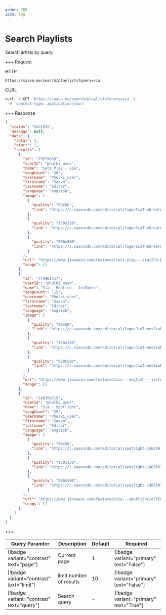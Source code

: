 ```yaml
---
order: 700
icon: log
---
```


# Search Playlists

Search artists by query.

+++ Request

HTTP

```bash
https://saavn.me/search/playlists?query=sia
```

CURL

```bash
curl -X GET 'https://saavn.me/search/playlists?query=sia' \
 -H 'content-type: application/json'
```

+++ Response

```json
{
  "status": "SUCCESS",
  "message": null,
  "data": {
    "total": 3,
    "start": 1,
    "results": [
      {
        "id": "79579889",
        "userId": "phulki_user",
        "name": "Lets Play - Sia",
        "songCount": "30",
        "username": "Phulki_user",
        "firstname": "Saavn",
        "lastname": "Editor",
        "language": "english",
        "image": [
          {
            "quality": "50x50",
            "link": "https://c.saavncdn.com/editorial/logo/SiaTheGreatest_20201215042804_50x50.jpg"
          },
          {
            "quality": "150x150",
            "link": "https://c.saavncdn.com/editorial/logo/SiaTheGreatest_20201215042804_150x150.jpg"
          },
          {
            "quality": "500x500",
            "link": "https://c.saavncdn.com/editorial/logo/SiaTheGreatest_20201215042804_500x500.jpg"
          }
        ],
        "url": "https://www.jiosaavn.com/featured/lets-play---sia/ZFD-DFK14YY_",
        "songs": []
      },
      {
        "id": "775961417",
        "userId": "phulki_user",
        "name": "Sia - English - JioTunes",
        "songCount": "15",
        "username": "Phulki_user",
        "firstname": "Saavn",
        "lastname": "Editor",
        "language": "english",
        "image": [
          {
            "quality": "50x50",
            "link": "https://c.saavncdn.com/editorial/logo/JioTunesSiaEnglish_20200331182103_50x50.jpg"
          },
          {
            "quality": "150x150",
            "link": "https://c.saavncdn.com/editorial/logo/JioTunesSiaEnglish_20200331182103_150x150.jpg"
          },
          {
            "quality": "500x500",
            "link": "https://c.saavncdn.com/editorial/logo/JioTunesSiaEnglish_20200331182103_500x500.jpg"
          }
        ],
        "url": "https://www.jiosaavn.com/featured/sia---english---jiotunes/DSs9n1qNxIdieSJqt9HmOQ__",
        "songs": []
      },
      {
        "id": "148359715",
        "userId": "phulki_user",
        "name": "Sia - Spotlight",
        "songCount": "25",
        "username": "Phulki_user",
        "firstname": "Saavn",
        "lastname": "Editor",
        "language": "english",
        "image": [
          {
            "quality": "50x50",
            "link": "https://c.saavncdn.com/editorial/spotlight-148359715_20220629120541_50x50.jpg"
          },
          {
            "quality": "150x150",
            "link": "https://c.saavncdn.com/editorial/spotlight-148359715_20220629120541_150x150.jpg"
          },
          {
            "quality": "500x500",
            "link": "https://c.saavncdn.com/editorial/spotlight-148359715_20220629120541_500x500.jpg"
          }
        ],
        "url": "https://www.jiosaavn.com/featured/sia---spotlight/d7YEuKUbtAHuCJW60TJk1Q__",
        "songs": []
      }
    ]
  }
}
```

+++

| Query Paramter                                 | Description             | Default | Required                                |
| ---------------------------------------- | ----------------------- | ------- | --------------------------------------- |
| [!badge variant="contrast" text="page"]  | Current page            | 1       | [!badge variant="primary" text="False"] |
| [!badge variant="contrast" text="limit"] | limit number of results | 10      | [!badge variant="primary" text="False"] |
| [!badge variant="contrast" text="query"]  | Search query            | -       | [!badge variant="primary" text="True"] |

